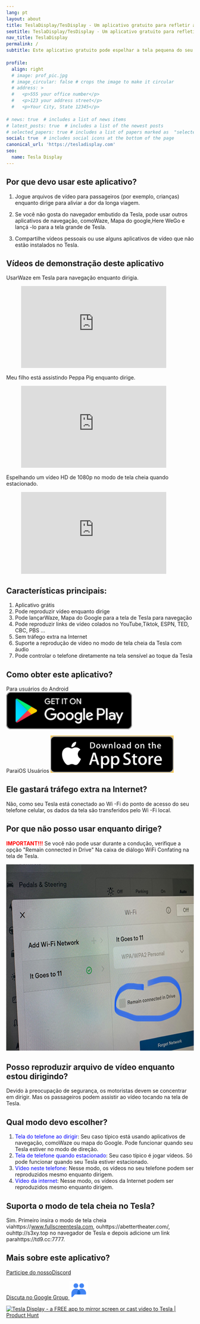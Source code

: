 ```yaml
---
lang: pt
layout: about
title: TeslaDisplay/TesDisplay - Um aplicativo gratuito para refletir a tela ou lançar vídeo para Tesla
seotitle: TeslaDisplay/TesDisplay - Um aplicativo gratuito para refletir a tela ou lançar vídeo para Tesla
nav_title: TeslaDisplay
permalink: /
subtitle: Este aplicativo gratuito pode espelhar a tela pequena do seu telefone celular para a tela grande do seu Tesla enquanto dirige.

profile:
  align: right
  # image: prof_pic.jpg
  # image_circular: false # crops the image to make it circular
  # address: >
  #   <p>555 your office number</p>
  #   <p>123 your address street</p>
  #   <p>Your City, State 12345</p>

# news: true  # includes a list of news items
# latest_posts: true  # includes a list of the newest posts
# selected_papers: true # includes a list of papers marked as  "selected={true}" 
social: true  # includes social icons at the bottom of the page
canonical_url: 'https://tesladisplay.com'
seo:
  name: Tesla Display
---
```


## Por que devo usar este aplicativo?

1. Jogue arquivos de vídeo para passageiros (por exemplo, crianças) enquanto dirige para aliviar a dor da longa viagem.

2. Se você não gosta do navegador embutido da Tesla, pode usar outros aplicativos de navegação, comoWaze, Mapa do google,Here WeGo e lançá -lo para a tela grande de Tesla.

3. Compartilhe vídeos pessoais ou use alguns aplicativos de vídeo que não estão instalados no Tesla.

## Vídeos de demonstração deste aplicativo
UsarWaze em Tesla para navegação enquanto dirigia.
<!-- blank line -->
<figure class= "video-container" >
  <iframe width= "390"  height= "220"  src= "https://www.youtube.com/embed/35bMECpF9bQ"  frameborder= "0"  allowfullscreen= "true" > </iframe>
</figure>
<!-- blank line -->

Meu filho está assistindo Peppa Pig enquanto dirige.
<!-- blank line -->
<figure class= "video-container" >
  <iframe width= "390"  height= "220"  src= "https://www.youtube.com/embed/Hb4D_IvOjMc"  frameborder= "0"  allowfullscreen= "true" > </iframe>
</figure>
<!-- blank line -->

Espelhando um vídeo HD de 1080p no modo de tela cheia quando estacionado.
<!-- blank line -->
<figure class= "video-container" >
  <iframe width= "390"  height= "220"  src= "https://www.youtube.com/embed/PkbfoLHjrvE"  frameborder= "0"  allowfullscreen= "true" > </iframe>
</figure>
<!-- blank line -->

## Características principais:
1. Aplicativo grátis
2. Pode reproduzir vídeo enquanto dirige
3. Pode lançarWaze, Mapa do Google para a tela de Tesla para navegação
4. Pode reproduzir links de vídeo colados no YouTube,Tiktok, ESPN, TED, CBC, PBS ...
5. Sem tráfego extra na Internet
6. Suporte a reprodução de vídeo no modo de tela cheia da Tesla com áudio
7. Pode controlar o telefone diretamente na tela sensível ao toque da Tesla

## Como obter este aplicativo?
Para usuários do Android
<a id = "googleplay"  href = "https://play.google.com/store/apps/details?id=io.github.blackpill.tesladisplay&referrer=utm_source%3Dgithub%26utm_medium%3Dorganic" >
  <img src= "/assets/img/google-play-badge.svg"  alt= "Get Tesla Display from Google Play"  height= "100px" >
</a>

ParaiOS Usuários
<a id = "appstore"  href = "https://apps.apple.com/app/tesdisplay-screen-mirror/id6469987744" >
  <img src= "/assets/img/app-store-badge.png"  alt= "Get TesDisplay from AppStore"  height= "100px" />
</a>

## Ele gastará tráfego extra na Internet?
Não, como seu Tesla está conectado ao Wi -Fi do ponto de acesso do seu telefone celular, os dados da tela são transferidos pelo Wi -Fi local.

## Por que não posso usar enquanto dirige?
<p>
<span style= "color: red" ><b>IMPORTANT!!!</b></span>
Se você não pode usar durante a condução, verifique a opção "Remain connected in Drive"  Na caixa de diálogo WiFi Confating na tela de Tesla.
</p>
<img src= "/assets/img/wifi-connected.jpg"  alt= "Remain connected in Drive setting"  height= "500px" >

## Posso reproduzir arquivo de vídeo enquanto estou dirigindo?
Devido à preocupação de segurança, os motoristas devem se concentrar em dirigir. Mas os passageiros podem assistir ao vídeo tocando na tela de Tesla.

## Qual modo devo escolher?
1. <span style= "color:blue" > Tela do telefone ao dirigir</span>: Seu caso típico está usando aplicativos de navegação, comoWaze ou mapa do Google. Pode funcionar quando seu Tesla estiver no modo de direção.
2. <span style= "color:blue" > Tela de telefone quando estacionado</span>: Seu caso típico é jogar vídeos. Só pode funcionar quando seu Tesla estiver estacionado.
3. <span style= "color:blue" > Vídeo neste telefone</span>: Nesse modo, os vídeos no seu telefone podem ser reproduzidos mesmo enquanto dirigem.
4. <span style= "color:blue" > Vídeo da internet</span>: Nesse modo, os vídeos da Internet podem ser reproduzidos mesmo enquanto dirigem.

## Suporta o modo de tela cheia no Tesla?
Sim. Primeiro insira o modo de tela cheia viahttps://www.fullscreentesla.com, ouhttps://abettertheater.com/, ouhttp://s3xy.top no navegador de Tesla e depois adicione um link parahttps://td9.cc:7777.

## Mais sobre este aplicativo?
<p> <a href = "https://discord.gg/Tvbs9uWcN9"  destino = "_blank" > Participe do nossoDiscord</a> </p>
<p>
<a href = "https://groups.google.com/g/tesla-display"  destino = "_blank" > Discuta no Google Group
<img src= "group.png"  alt= "TeslaDisplay Google Group"  height=50px>
</a>
</p>

<a href = "https://www.producthunt.com/products/tesla-display/reviews?utm_source=badge-product_review&utm_medium=badge&utm_souce=badge-tesla&#0045;display"  destino = "_blank" >
<img src= "https://api.producthunt.com/widgets/embed-image/v1/product_review.svg?product_id=543738&theme=light"  alt= "Tesla&#0032;Display - a&#0032;FREE&#0032;app&#0032;to&#0032;mirror&#0032;screen&#0032;or&#0032;cast&#0032;video&#0032;to&#0032;Tesla | Product Hunt"  style= "width: 250px; height: 54px;"  width= "250"  height= "54"  />
</a>

